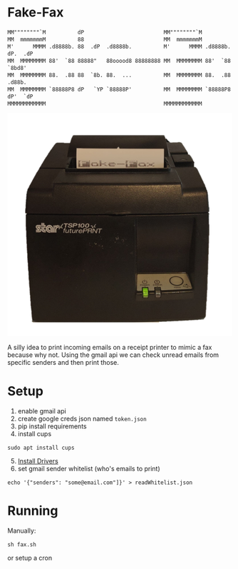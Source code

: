 # Fake-Fax

```
MM""""""""`M          dP                         MM""""""""`M                   
MM  mmmmmmmM          88                         MM  mmmmmmmM                   
M'      MMMM .d8888b. 88  .dP  .d8888b.          M'      MMMM .d8888b. dP.  .dP 
MM  MMMMMMMM 88'  `88 88888"   88ooood8 88888888 MM  MMMMMMMM 88'  `88  `8bd8'  
MM  MMMMMMMM 88.  .88 88  `8b. 88.  ...          MM  MMMMMMMM 88.  .88  .d88b.  
MM  MMMMMMMM `88888P8 dP   `YP `88888P'          MM  MMMMMMMM `88888P8 dP'  `dP 
MMMMMMMMMMMM                                     MMMMMMMMMMMM           
```
![](./fake-fax.png)

A silly idea to print incoming emails on a receipt printer to mimic a fax because why not.
Using the gmail api we can check unread emails from specific senders and then print those.
# Setup

1. enable gmail api
2. create google creds json named `token.json`
3. pip install requirements
4. install cups
```
sudo apt install cups
```
5. [Install Drivers](https://cosroe.com/2024/05/star-tsp-100.html)
6. set gmail sender whitelist (who's emails to print)
```
echo '{"senders": "some@email.com"]}' > readWhitelist.json
```

# Running

Manually:
```
sh fax.sh
```
or setup a cron
